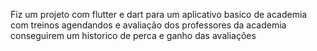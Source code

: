 Fiz um projeto com flutter e dart para um aplicativo basico de academia com treinos agendandos e avaliação dos professores da academia conseguirem um historico de perca e ganho das avaliações
